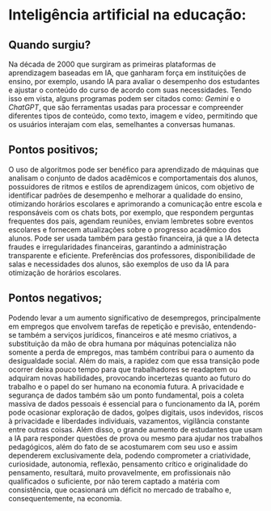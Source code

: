 # Inteligência artificial na educação:
 
## Quando surgiu?
 
  Na década de 2000 que surgiram as primeiras plataformas de aprendizagem baseadas em IA, que ganharam força em instituições de ensino, por exemplo, usando IA para avaliar o desempenho dos estudantes e ajustar o conteúdo do curso de acordo com suas necessidades.
  Tendo isso em vista, alguns programas podem ser citados como: _Gemini_ e o _ChatGPT_, que são ferramentas usadas para processar e compreender diferentes tipos de conteúdo, como texto, imagem e vídeo, permitindo que os usuários interajam com elas, semelhantes a 
conversas humanas.
 
## Pontos positivos;
 
  O uso de algoritmos pode ser benéfico para aprendizado de máquinas que analisam o conjunto de dados acadêmicos e comportamentais dos alunos, possuidores de ritmos e estilos de aprendizagem únicos, com objetivo de identificar padrões de desempenho e melhorar
a qualidade do ensino, otimizando horários escolares e aprimorando a comunicação entre escola e responsáveis com os chats bots, por exemplo, que respondem perguntas frequentes dos pais, agendam reuniões, enviam lembretes sobre eventos escolares e fornecem atualizações sobre o progresso acadêmico dos alunos. Pode ser usada também para gestão financeira, já que a IA detecta fraudes e irregularidades financeiras, garantindo a administração transparente e eficiente.
Preferências dos professores, disponibilidade de salas e necessidades dos alunos, são exemplos de uso da IA para otimização de horários escolares.
 
## Pontos negativos;
  Podendo levar a um aumento significativo de desempregos, principalmente em empregos que envolvem tarefas de repetição e previsão, entendendo-se também a serviços jurídicos, financeiros e até mesmo criativos, a substituição da mão de obra humana por máquinas potencializa 
não somente a perda de empregos, mas também contribui para o aumento da desigualdade social.
Além do mais, a rapidez com que essa transição pode ocorrer deixa pouco tempo para que trabalhadores se readaptem ou adquiram novas habilidades, provocando incertezas quanto ao futuro do trabalho e o papel do ser humano na economia futura.
A privacidade e segurança de dados também são um ponto fundamental, pois a coleta massiva de dados pessoais é essencial para o funcionamento da IA, porém pode ocasionar exploração de dados, golpes digitais, usos indevidos, riscos à privacidade e liberdades 
individuais, vazamentos, vigilância constante entre outras coisas.
  Além disso, o grande aumento de estudantes que usam a IA para responder questões de prova ou mesmo para ajudar nos trabalhos pedagógicos, além do fato de se acostumarem com seu uso e assim dependerem exclusivamente dela, podendo comprometer a 
criatividade, curiosidade, autonomia, reflexão, pensamento crítico e originalidade do pensamento, resultará, muito provavelmente, em profissionais não qualificados o suficiente, por não terem captado a matéria com consistência, que ocasionará um déficit no mercado de 
trabalho e, consequentemente, na economia.
